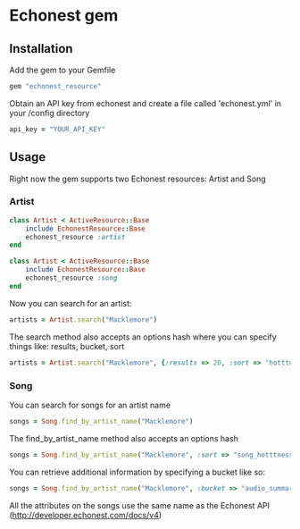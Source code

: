 # Echonest gem

## Installation

Add the gem to your Gemfile

``` ruby
gem "echonest_resource"
```

Obtain an API key from echonest and create a file called 'echonest.yml' in your /config directory

``` ruby
api_key = "YOUR_API_KEY"
```

## Usage

Right now the gem supports two Echonest resources: Artist and Song

### Artist

``` ruby
class Artist < ActiveResource::Base
	include EchonestResource::Base
	echonest_resource :artist
end
```

``` ruby
class Artist < ActiveResource::Base
	include EchonestResource::Base
	echonest_resource :song
end
```

Now you can search for an artist:

``` ruby
artists = Artist.search("Macklemore")
```

The search method also accepts an options hash where you can specify things like: results, bucket, sort


``` ruby
artists = Artist.search("Macklemore", {:results => 20, :sort => "hotttnesss-desc"})
```

### Song

You can search for songs for an artist name

``` ruby
songs = Song.find_by_artist_name("Macklemore")
```

The find_by_artist_name method also accepts an options hash 

``` ruby
songs = Song.find_by_artist_name("Macklemore", :sort => "song_hotttnesss")
```

You can retrieve additional information by specifying a bucket like so:

``` ruby
songs = Song.find_by_artist_name("Macklemore", :bucket => "audio_summary", :results => 20)
```


All the attributes on the songs use the same name as the Echonest API (http://developer.echonest.com/docs/v4)

